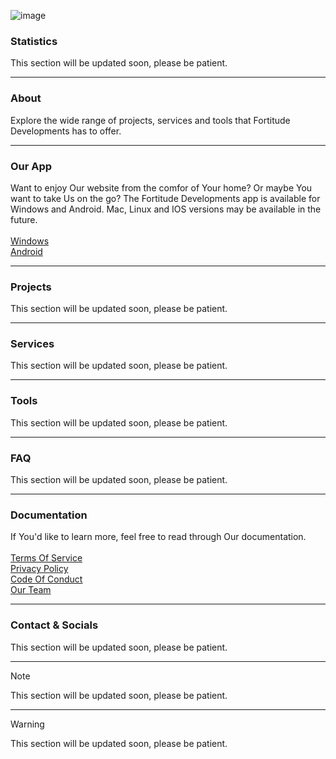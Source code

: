 ![image](https://github.com/user-attachments/assets/38a91504-ae39-4ec1-b0d7-b403f398d77c)
<br>
### Statistics
This section will be updated soon, please be patient.

---

### About
Explore the wide range of projects, services and tools that Fortitude Developments has to offer.

---

### Our App
Want to enjoy Our website from the comfor of Your home? Or maybe You want to take Us on the go? The Fortitude Developments app is available for Windows and Android. Mac, Linux and IOS versions may be available in the future.  
<br>
[Windows](https://google.com/404)  
[Android](https://google.com/404)  

---

### Projects
This section will be updated soon, please be patient.

---

### Services
This section will be updated soon, please be patient.

---

### Tools
This section will be updated soon, please be patient.

---

### FAQ
This section will be updated soon, please be patient.

---

### Documentation
If You'd like to learn more, feel free to read through Our documentation.  
<br>
[Terms Of Service](https://google.com/404)  
[Privacy Policy](https://google.com/404)  
[Code Of Conduct](https://google.com/404)  
[Our Team](https://google.com/404)  

---

### Contact & Socials
This section will be updated soon, please be patient.

---


> [!NOTE]
> This section will be updated soon, please be patient.

---

> [!WARNING]
> This section will be updated soon, please be patient.
